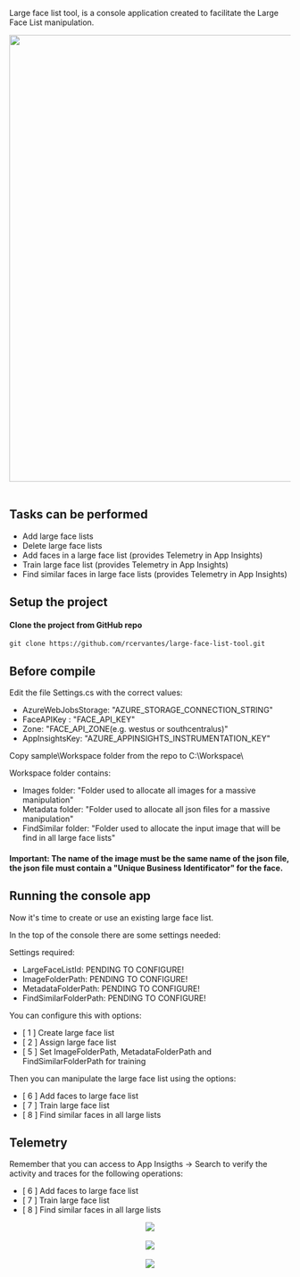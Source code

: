 Large face list tool, is a console application created to facilitate the Large Face List manipulation.

<div style="text-align:center">
    <img src="http://rcervantes.me/images/large-face-list-tool-console.png" width="800" />
</div>
<br/>

## Tasks can be performed

- Add large face lists
- Delete large face lists
- Add faces in a large face list (provides Telemetry in App Insights)
- Train large face list (provides Telemetry in App Insights)
- Find similar faces in large face lists (provides Telemetry in App Insights)

## Setup the project

#### Clone the project from GitHub repo

`git clone https://github.com/rcervantes/large-face-list-tool.git`

## Before compile

Edit the file Settings.cs with the correct values:

- AzureWebJobsStorage: "AZURE_STORAGE_CONNECTION_STRING"
- FaceAPIKey : "FACE_API_KEY"
- Zone: "FACE_API_ZONE(e.g. westus or southcentralus)"
- AppInsightsKey: "AZURE_APPINSIGHTS_INSTRUMENTATION_KEY"

Copy sample\Workspace folder from the repo to C:\Workspace\

Workspace folder contains:

- Images folder: "Folder used to allocate all images for a massive manipulation"
- Metadata folder: "Folder used to allocate all json files for a massive manipulation"
- FindSimilar folder: "Folder used to allocate the input image that will be find in all large face lists"

#### Important: The name of the image must be the same name of the json file, the json file must contain a "Unique Business Identificator" for the face.

## Running the console app

Now it's time to create or use an existing large face list.

In the top of the console there are some settings needed:

Settings required:
- LargeFaceListId: PENDING TO CONFIGURE!
- ImageFolderPath: PENDING TO CONFIGURE!
- MetadataFolderPath: PENDING TO CONFIGURE!
- FindSimilarFolderPath: PENDING TO CONFIGURE!

You can configure this with options:

- [ 1 ] Create large face list
- [ 2 ] Assign large face list
- [ 5 ] Set ImageFolderPath, MetadataFolderPath and FindSimilarFolderPath for training

Then you can manipulate the large face list using the options: 

- [ 6 ] Add faces to large face list
- [ 7 ] Train large face list
- [ 8 ] Find similar faces in all large lists

## Telemetry

Remember that you can access to App Insigths -> Search to verify the activity and traces for the following operations:

- [ 6 ] Add faces to large face list
- [ 7 ] Train large face list
- [ 8 ] Find similar faces in all large lists

<div style="text-align:center">
    <img src="http://rcervantes.me/images/large-face-list-tool-telemetry1.png" />
</div>
<br/>

<div style="text-align:center">
    <img src="http://rcervantes.me/images/large-face-list-tool-telemetry2.png" />
</div>
<br/>

<div style="text-align:center">
    <img src="http://rcervantes.me/images/large-face-list-tool-telemetry3.png" />
</div>

